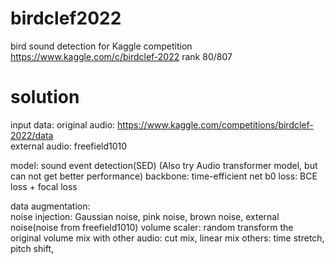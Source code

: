 # birdclef2022
bird sound detection
for Kaggle competition https://www.kaggle.com/c/birdclef-2022
rank 80/807

# solution 

input data: 
original audio: https://www.kaggle.com/competitions/birdclef-2022/data <br/>
external audio: freefield1010 <br/>

model: sound event detection(SED) (Also try Audio transformer model, but can not get better performance)
backbone: time-efficient net b0
loss: BCE loss + focal loss

data augmentation:        <br/>
noise injection:          Gaussian noise, pink noise, brown noise, external noise(noise from freefield1010)
volume scaler:            random transform the original volume
mix with other audio:     cut mix, linear mix
others:                   time stretch, pitch shift, 




